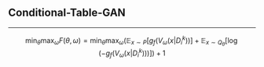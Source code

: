 ## Conditional-Table-GAN

---



$$ 
\min_{\theta} \max_{\omega} F(\theta, \omega) = \min_{\theta} \max_{\omega} \left( \mathbb{E}_{x \sim P} \left[g_f(V_\omega(x | D_i^k))\right] + \mathbb{E}_{x \sim Q_\theta} \left[\log(-g_f(V_\omega(x | D_i^k)))\right] \right) + 1 
$$